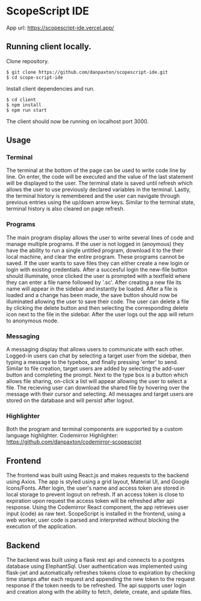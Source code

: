 # ScopeScript IDE
App url: https://scopescript-ide.vercel.app/
## Running client locally.

Clone repository.
```console
$ git clone https://github.com/danpaxton/scopescript-ide.git
$ cd scope-script-ide
```

Install client dependencies and run.
```console
$ cd client
$ npm install
$ npm run start
```
The client should now be running on localhost port 3000.

## Usage

### Terminal
The terminal at the bottom of the page can be used to write code line by line. On enter, the code will be executed and the value of the last statement will be displayed to the user. The terminal state is saved until refresh which allows the user to use previously declared variables in the terminal. Lastly, the terminal history is remembered and the user can navigate through previous entries using the up/down arrow keys. Similar to the terminal state, terminal history is also cleared on page refresh.

### Programs
The main program display allows the user to write several lines of code and manage multiple programs. If the user is not logged in (anoymous) they have the ability to run a single untitled program, download it to the their local machine, and clear the entire program. These programs cannot be saved. If the user wants to save files they can either create a new login or login with existing credentials. After a succesful login the new-file button should illuminate, once clicked the user is prompted with a textfield where they can enter a file name followed by '.sc'. After creating a new file its name will appear in the sidebar and instantly be loaded. After a file is loaded and a change has been made, the save button should now be illuminated allowing the user to save their code. The user can delete a file by clicking the delete button and then selecting the corresponding delete icon next to the file in the sidebar. After the user logs out the app will return to anonymous mode.

### Messaging
A messaging display that allows users to communicate with each other. Logged-in users can chat by selecting a target user from the sidebar, then typing a message to the typebox, and finally pressing 'enter' to send. Similar to file creation, target users are added by selecting the add-user button and completing the prompt. Next to the type box is a button which allows file sharing, on-click a list will appear allowing the user to select a file. The recieving user can download the shared file by hovering over the message with their cursor and selecting. All messages and target users are stored on the database and will persist after logout.

### Highlighter
Both the program and terminal components are supported by a custom language highlighter.
Codemirror Highlighter: https://github.com/danpaxton/codemirror-scopescript

## Frontend
The frontend was built using React.js and makes requests to the backend using Axios. The app is styled using a grid layout, Material UI, and Google Icons/Fonts. After login, the user's name and access token are stored in local storage to prevent logout on refresh. If an access token is close to expiration upon request the access token will be refreshed after api response. Using the Codemirror React component, the app retrieves user input (code) as raw text. ScopeScript is installed in the frontend, using a web worker, user code is parsed and interpreted without blocking the execution of the application.

## Backend
The backend was built using a flask rest api and connects to a postgres database using ElephantSql. User authentication was implemented using flask-jwt and automatically refreshes tokens close to expiration by checking time stamps after each request and appending the new token to the request response if the token needs to be refreshed. The api supports user login and creation along with the ability to fetch, delete, create, and update files. 
